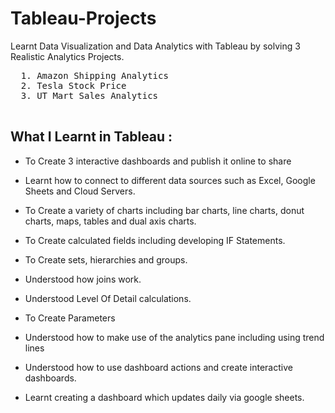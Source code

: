 # Tableau-Projects
Learnt Data Visualization and Data Analytics with Tableau by solving 3 Realistic Analytics Projects.
     
  <pre>
  1. Amazon Shipping Analytics       
  2. Tesla Stock Price                
  3. UT Mart Sales Analytics                 
  </pre> 
    
## What I Learnt in Tableau :  

 
  - To Create 3 interactive dashboards and publish it online to share

  - Learnt how to connect to different data sources such as Excel, Google Sheets and Cloud Servers.

  - To Create a variety of charts including bar charts, line charts, donut charts, maps, tables and dual axis charts.

  - To Create calculated fields including developing IF Statements.

  - To Create sets, hierarchies and groups.

  - Understood how joins work.

  - Understood Level Of Detail calculations.

  - To Create Parameters

  - Understood how to make use of the analytics pane including using trend lines

  - Understood how to use dashboard actions and create interactive dashboards.

  - Learnt creating a dashboard which updates daily via google sheets.            

   
    
